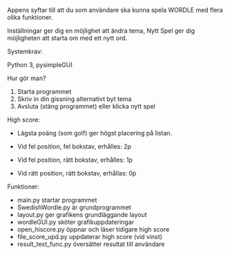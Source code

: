 Appens syftar till att du som användare ska kunna spela WORDLE med flera olika funktioner.

Inställningar ger dig en möjlighet att ändra tema, Nytt Spel ger dig möjligheten att starta om med ett nytt ord.

Systemkrav:

Python 3, pysimpleGUI

Hur gör man?

1. Starta programmet
2. Skriv in din gissning alternativt byt tema
3. Avsluta (stäng programmet) eller klicka nytt spel

High score:

* Lägsta poäng (som golf) ger högst placering på listan.

* Vid fel position, fel bokstav, erhålles: 2p
* Vid fel position, rätt bokstav, erhålles: 1p
* Vid rätt position, rätt bokstav, erhållas: 0p

Funktioner:

* main.py startar programmet
* SwedishWordle.py är grundprogrammet
* layout.py ger grafikens grundläggande layout
* wordleGUI.py sköter grafikuppdateringar
* open_hiscore.py öppnar och läser tidigare high score
* file_score_upd.py uppdaterar high score (vid vinst)
* result_text_func.py översätter resultat till användare